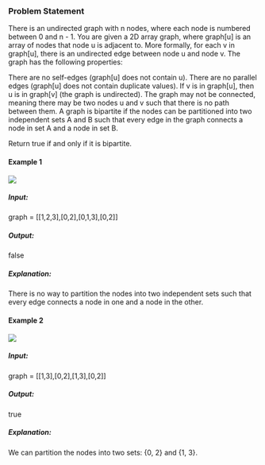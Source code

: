 ### Problem Statement

There is an undirected graph with n nodes, where each node is numbered between 0 and n - 1. You are given a 2D array graph, where graph[u] is an array of nodes that node u is adjacent to. More formally, for each v in graph[u], there is an undirected edge between node u and node v. The graph has the following properties:

There are no self-edges (graph[u] does not contain u).
There are no parallel edges (graph[u] does not contain duplicate values).
If v is in graph[u], then u is in graph[v] (the graph is undirected).
The graph may not be connected, meaning there may be two nodes u and v such that there is no path between them.
A graph is bipartite if the nodes can be partitioned into two independent sets A and B such that every edge in the graph connects a node in set A and a node in set B.

Return true if and only if it is bipartite.

#### Example 1

![](https://assets.leetcode.com/uploads/2020/10/21/bi2.jpg)

##### Input:
graph = [[1,2,3],[0,2],[0,1,3],[0,2]]
##### Output: 
false
##### Explanation: 
There is no way to partition the nodes into two independent sets such that every edge connects a node in one and a node in the other.


#### Example 2

![](https://assets.leetcode.com/uploads/2020/10/21/bi1.jpg)

##### Input:
graph = [[1,3],[0,2],[1,3],[0,2]]
##### Output: 
true
##### Explanation: 
We can partition the nodes into two sets: {0, 2} and {1, 3}.
